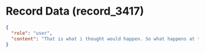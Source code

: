 # Record Data (record_3417)

```json
{
  "role": "user",
  "content": "That is what i thought would happen. So what happens at the lack of a frontend expert? in this corrupt system they managed to burnout and harsas?\n"
}
```
